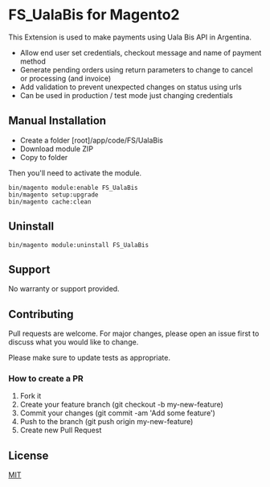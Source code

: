 # FS_UalaBis for Magento2

This Extension is used to make payments using Uala Bis API in Argentina.

- Allow end user set credentials, checkout message and name of payment method 
- Generate pending orders using return parameters to change to cancel or processing (and invoice)
- Add validation to prevent unexpected changes on status using urls
- Can be used in production / test mode just changing credentials



## Manual Installation

- Create a folder [root]/app/code/FS/UalaBis
- Download module ZIP
- Copy to folder


Then you'll need to activate the module.

```
bin/magento module:enable FS_UalaBis
bin/magento setup:upgrade
bin/magento cache:clean
```

## Uninstall

```
bin/magento module:uninstall FS_UalaBis
```

## Support

No warranty or support provided.

## Contributing

Pull requests are welcome. For major changes, please open an issue first to discuss what you would like to change.

Please make sure to update tests as appropriate.

### How to create a PR

1. Fork it
2. Create your feature branch (git checkout -b my-new-feature)
3. Commit your changes (git commit -am 'Add some feature')
4. Push to the branch (git push origin my-new-feature)
5. Create new Pull Request

## License

[MIT](https://choosealicense.com/licenses/mit/)